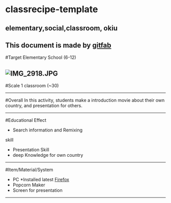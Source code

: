 # classrecipe-template
## elementary,social,classroom, okiu
This document is made by [gitfab](http://gitfab.org)
---
#Target
Elementary School (6-12)


![IMG_2918.JPG](https://raw.github.com/dadaa/classrecipe-template/master/gitfab/resources/IMG_2918.JPG)
---
#Scale
1 classroom (~30)

---
#Overall
In this activity, students make a introduction movie about their own country, and presentation for others.


---
#Educational Effect
* Search information and Remixing

skill

* Presentation Skill
* deep Knowledge for own country

---
#Item/Material/System
* PC *Installed latest [Firefox](http://www.mozilla.org/en-US/firefox/)
* Popcorn Maker
* Screen for presentation
---
